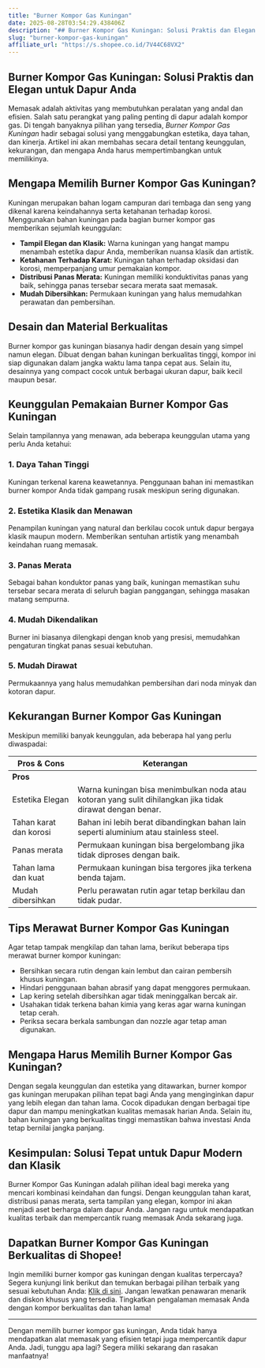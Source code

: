 ```yaml
---
title: "Burner Kompor Gas Kuningan"
date: 2025-08-28T03:54:29.438406Z
description: "## Burner Kompor Gas Kuningan: Solusi Praktis dan Elegan untuk Dapur Anda..."
slug: "burner-kompor-gas-kuningan"
affiliate_url: "https://s.shopee.co.id/7V44C68VX2"
---
```

## Burner Kompor Gas Kuningan: Solusi Praktis dan Elegan untuk Dapur Anda

Memasak adalah aktivitas yang membutuhkan peralatan yang andal dan efisien. Salah satu perangkat yang paling penting di dapur adalah kompor gas. Di tengah banyaknya pilihan yang tersedia, *Burner Kompor Gas Kuningan* hadir sebagai solusi yang menggabungkan estetika, daya tahan, dan kinerja. Artikel ini akan membahas secara detail tentang keunggulan, kekurangan, dan mengapa Anda harus mempertimbangkan untuk memilikinya.

## Mengapa Memilih Burner Kompor Gas Kuningan?

Kuningan merupakan bahan logam campuran dari tembaga dan seng yang dikenal karena keindahannya serta ketahanan terhadap korosi. Menggunakan bahan kuningan pada bagian burner kompor gas memberikan sejumlah keunggulan:

- **Tampil Elegan dan Klasik:** Warna kuningan yang hangat mampu menambah estetika dapur Anda, memberikan nuansa klasik dan artistik.
- **Ketahanan Terhadap Karat:** Kuningan tahan terhadap oksidasi dan korosi, memperpanjang umur pemakaian kompor.
- **Distribusi Panas Merata:** Kuningan memiliki konduktivitas panas yang baik, sehingga panas tersebar secara merata saat memasak.
- **Mudah Dibersihkan:** Permukaan kuningan yang halus memudahkan perawatan dan pembersihan.

## Desain dan Material Berkualitas

Burner kompor gas kuningan biasanya hadir dengan desain yang simpel namun elegan. Dibuat dengan bahan kuningan berkualitas tinggi, kompor ini siap digunakan dalam jangka waktu lama tanpa cepat aus. Selain itu, desainnya yang compact cocok untuk berbagai ukuran dapur, baik kecil maupun besar.

## Keunggulan Pemakaian Burner Kompor Gas Kuningan

Selain tampilannya yang menawan, ada beberapa keunggulan utama yang perlu Anda ketahui:

### 1. Daya Tahan Tinggi

Kuningan terkenal karena keawetannya. Penggunaan bahan ini memastikan burner kompor Anda tidak gampang rusak meskipun sering digunakan.

### 2. Estetika Klasik dan Menawan

Penampilan kuningan yang natural dan berkilau cocok untuk dapur bergaya klasik maupun modern. Memberikan sentuhan artistik yang menambah keindahan ruang memasak.

### 3. Panas Merata

Sebagai bahan konduktor panas yang baik, kuningan memastikan suhu tersebar secara merata di seluruh bagian panggangan, sehingga masakan matang sempurna.

### 4. Mudah Dikendalikan

Burner ini biasanya dilengkapi dengan knob yang presisi, memudahkan pengaturan tingkat panas sesuai kebutuhan.

### 5. Mudah Dirawat

Permukaannya yang halus memudahkan pembersihan dari noda minyak dan kotoran dapur.

## Kekurangan Burner Kompor Gas Kuningan

Meskipun memiliki banyak keunggulan, ada beberapa hal yang perlu diwaspadai:

| **Pros & Cons** | **Keterangan** |
|------------------|----------------|
| **Pros** | | **Cons** |
| Estetika Elegan | Warna kuningan bisa menimbulkan noda atau kotoran yang sulit dihilangkan jika tidak dirawat dengan benar. |
| Tahan karat dan korosi | Bahan ini lebih berat dibandingkan bahan lain seperti aluminium atau stainless steel. |
| Panas merata | Permukaan kuningan bisa bergelombang jika tidak diproses dengan baik. |
| Tahan lama dan kuat | Permukaan kuningan bisa tergores jika terkena benda tajam. |
| Mudah dibersihkan | Perlu perawatan rutin agar tetap berkilau dan tidak pudar. |

## Tips Merawat Burner Kompor Gas Kuningan

Agar tetap tampak mengkilap dan tahan lama, berikut beberapa tips merawat burner kompor kuningan:

- Bersihkan secara rutin dengan kain lembut dan cairan pembersih khusus kuningan.
- Hindari penggunaan bahan abrasif yang dapat menggores permukaan.
- Lap kering setelah dibersihkan agar tidak meninggalkan bercak air.
- Usahakan tidak terkena bahan kimia yang keras agar warna kuningan tetap cerah.
- Periksa secara berkala sambungan dan nozzle agar tetap aman digunakan.

## Mengapa Harus Memilih Burner Kompor Gas Kuningan?

Dengan segala keunggulan dan estetika yang ditawarkan, burner kompor gas kuningan merupakan pilihan tepat bagi Anda yang menginginkan dapur yang lebih elegan dan tahan lama. Cocok dipadukan dengan berbagai tipe dapur dan mampu meningkatkan kualitas memasak harian Anda. Selain itu, bahan kuningan yang berkualitas tinggi memastikan bahwa investasi Anda tetap bernilai jangka panjang.

## Kesimpulan: Solusi Tepat untuk Dapur Modern dan Klasik

Burner Kompor Gas Kuningan adalah pilihan ideal bagi mereka yang mencari kombinasi keindahan dan fungsi. Dengan keunggulan tahan karat, distribusi panas merata, serta tampilan yang elegan, kompor ini akan menjadi aset berharga dalam dapur Anda. Jangan ragu untuk mendapatkan kualitas terbaik dan mempercantik ruang memasak Anda sekarang juga.

## Dapatkan Burner Kompor Gas Kuningan Berkualitas di Shopee!

Ingin memiliki burner kompor gas kuningan dengan kualitas terpercaya? Segera kunjungi link berikut dan temukan berbagai pilihan terbaik yang sesuai kebutuhan Anda: [Klik di sini](https://s.shopee.co.id/7V44C68VX2). Jangan lewatkan penawaran menarik dan diskon khusus yang tersedia. Tingkatkan pengalaman memasak Anda dengan kompor berkualitas dan tahan lama!

---

Dengan memilih burner kompor gas kuningan, Anda tidak hanya mendapatkan alat memasak yang efisien tetapi juga mempercantik dapur Anda. Jadi, tunggu apa lagi? Segera miliki sekarang dan rasakan manfaatnya!